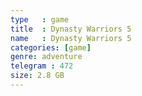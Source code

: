 ```yaml
---
type   : game
title  : Dynasty Warriors 5
name   : Dynasty Warriors 5
categories: [game]
genre: adventure
telegram : 472
size: 2.8 GB
---
```



